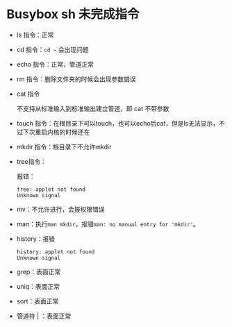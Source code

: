 # Busybox sh 未完成指令

* ls 指令：正常
* cd 指令：`cd ~` 会出现问题
* echo 指令：正常，管道正常
* rm 指令：删除文件夹的时候会出现参数错误

* cat 指令

  不支持从标准输入到标准输出建立管道，即 cat 不带参数

* touch 指令：在根目录下可以touch，也可以echo后cat，但是ls无法显示，不过下次重启内核的时候还在

* mkdir 指令：根目录下不允许mkdir

* tree指令：

  报错：

  ```shell
  tree: applet not found
  Unknown signal
  ```

* mv：不允许进行，会报权限错误

* man：执行`man mkdir`，报错`man: no manual entry for 'mkdir'`。

* history：报错

  ```shell
  history: applet not found
  Unknown signal
  ```

* grep：表面正常

* uniq：表面正常

* sort：表面正常

* 管道符 | ：表面正常